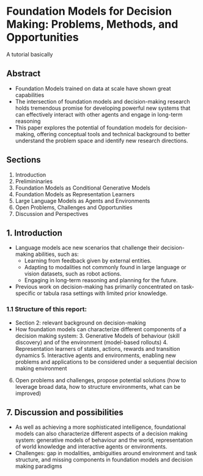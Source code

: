 # Foundation Models for Decision Making: Problems, Methods, and Opportunities

A tutorial basically

## Abstract

* Foundation Models trained on data at scale have shown great capabilities
* The intersection of foundation models and decision-making research holds tremendous promise for developing powerful new systems that can effectively interact with other agents and engage in long-term reasoning
* This paper explores the potential of foundation models for decision-making, offering conceptual tools and technical background to better understand the problem space and identify new research directions.

## Sections

1. Introduction
2. Prelimininaries
3. Foundation Models as Conditional Generative Models
4. Foundation Models as Representation Learners
5. Large Language Models as Agents and Environments
6. Open Problems, Challenges and Opportunities
7. Discussion and Perspectives

## 1. Introduction

* Language models ace new scenarios that challenge their decision-making  abilities, such as:
  * Learning from feedback given by external entities.
  * Adapting to modalities not commonly found in large language or vision datasets, such as robot actions.
  * Engaging in long-term reasoning and planning for the future.
* Previous work on decision-making has primarily concentrated on task-specific or tabula rasa settings with limited prior knowledge.

### 1.1 Structure of this report:

* Section 2: relevant background on decision-making
* How foundation models can characterize different components of a decision making system:
  3. Generative Models of behaviour (skill discovery) and of the environment (model-based rollouts)
  4. Representation learners of states, actions, rewards and transition dynamics
  5. Interactive agents and environments, enabling new problems and applications to be considered under a sequential decision making environment
6. Open problems and challenges, propose potential solutions (how to leverage broad data, how to structure environments, what can be improved)

## 7. Discussion and possibilities

* As well as achieving a more sophisticated intelligence, foundational models can also characterize different aspects of a decision making system: generative models of behaviour and the world, representation of world knowledge and interactive agents or environments. 
* Challenges: gap in modalities, ambiguities around environment and task structure, and missing components in foundation models and decision making paradigms
